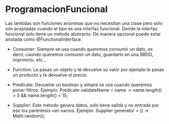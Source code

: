 # ProgramacionFuncional

Las lambdas son funciones anónimas que no necesitan una clase pero solo son aceptadas cuando el tipo es una interfaz funcional. Donde la interfaz funcional solo tiene un método abstracto. De manera opcional puede estar anotada como @FunctionalInterface.

- Consumer: Siempre se usa cuando queremos consumir un dato, es decir,
        caundo queremos consumir un dato, guardarlo en una BBDD, imprimirlo, etc...

- Function: Le pasas un objeto y te devuelve su valor por ejemplo
         le pasas un producto y te devuelve el precio.

- Predicate: Devuelve un boolean y simpre se usa cuando queremos poner filtros.
          Ejemplo:  Predicate<String> validateName = name -> name.length() > 5 && name.length() < 15;

- Supplier:  Este método genera datos, solo tiene salida y no entrada por eso
        los paréntesis van vacíos.
          Ejemplo: Supplier<Double> generator = () -> Math.random();
